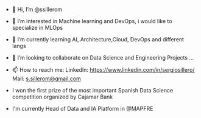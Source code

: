 - 👋 Hi, I’m @ssillerom

- 👀 I’m interested in Machine learning and DevOps, i would like to specialize in MLOps
- 🌱 I’m currently learning AI, Architecture,Cloud, DevOps and different langs
- 💞️ I’m looking to collaborate on Data Science and Engineering Projects ...
- 📫 How to reach me: 
  LinkedIn: https://www.linkedin.com/in/sergiosillero/
  Mail: s.sillerom@gmail.com
- I won the first prize of the most important Spanish Data Science competition organized by Cajamar Bank
- I'm currently Head of Data and IA Platform in @MAPFRE
